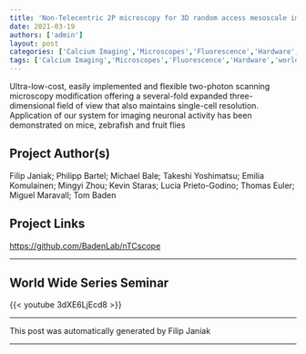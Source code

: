 ```yaml
---
title: 'Non-Telecentric 2P microscopy for 3D random access mesoscale imaging (nTCscope)'
date: 2021-03-19
authors: ['admin']
layout: post
categories: ['Calcium Imaging','Microscopes','Fluorescence','Hardware','worldwideseries']
tags: ['Calcium Imaging','Microscopes','Fluorescence','Hardware','worldwideseries']
---
```

Ultra-low-cost, easily implemented and flexible two-photon scanning microscopy modification offering a several-fold expanded three-dimensional field of view that also maintains single-cell resolution. Application of our system for imaging neuronal activity has been demonstrated on mice, zebrafish and fruit flies
## Project Author(s)
Filip Janiak; Philipp Bartel; Michael Bale; Takeshi Yoshimatsu; Emilia Komulainen; Mingyi Zhou; Kevin Staras; Lucia Prieto-Godino; Thomas Euler; Miguel Maravall; Tom Baden
## Project Links
https://github.com/BadenLab/nTCscope
  

***
## World Wide Series Seminar  


{{< youtube 3dXE6LjEcd8 >}}


  

***
This post was automatically generated by
Filip Janiak
***



